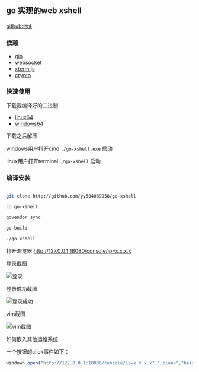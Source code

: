 ## go 实现的web xshell

[github地址](https://github.com/yy584089958/go-xshell)

### 依赖

- [gin](https://github.com/gin-gonic/gin)
- [websocket](https://github.com/gorilla/websocket)
- [xterm.js](https://github.com/xtermjs/xterm.js)
- [crypto](https://github.com/golang/crypto)


### 快速使用

下载我编译好的二进制

- [linux64](https://github.com/yy584089958/go-xshell/files/1586776/xshell_v0.0.1_linux-amd64.tar.gz)
- [windows64](https://github.com/yy584089958/go-xshell/files/1586785/xshell_v0.0.1_windows-amd64.zip)

下载之后解压

windows用户打开cmd `./go-xshell.exe` 启动

linux用户打开terminal `./go-xshell` 启动

### 编译安装
```bash

git clone http://github.com/yy584089958/go-xshell

cd go-xshell

govendor sync

go build

./go-xshell

```
打开浏览器 http://127.0.0.1:18080/console/ip=x.x.x.x



登录截图


![登录](https://github.com/yy584089958/go-xshell/raw/master/screenshot/console-1.png)

登录成功截图


![登录成功](https://github.com/yy584089958/go-xshell/raw/master/screenshot/console-sucs.png)


vim截图

![vim截图](https://github.com/yy584089958/go-xshell/raw/master/screenshot/console-vim.png)

如何嵌入其他运维系统

一个按钮的click事件如下：
```javascript
windown.open("http://127.0.0.1:18080/console/ip=x.x.x.x","_blank","height=400, width=800,top=100px,left=100px");
```




